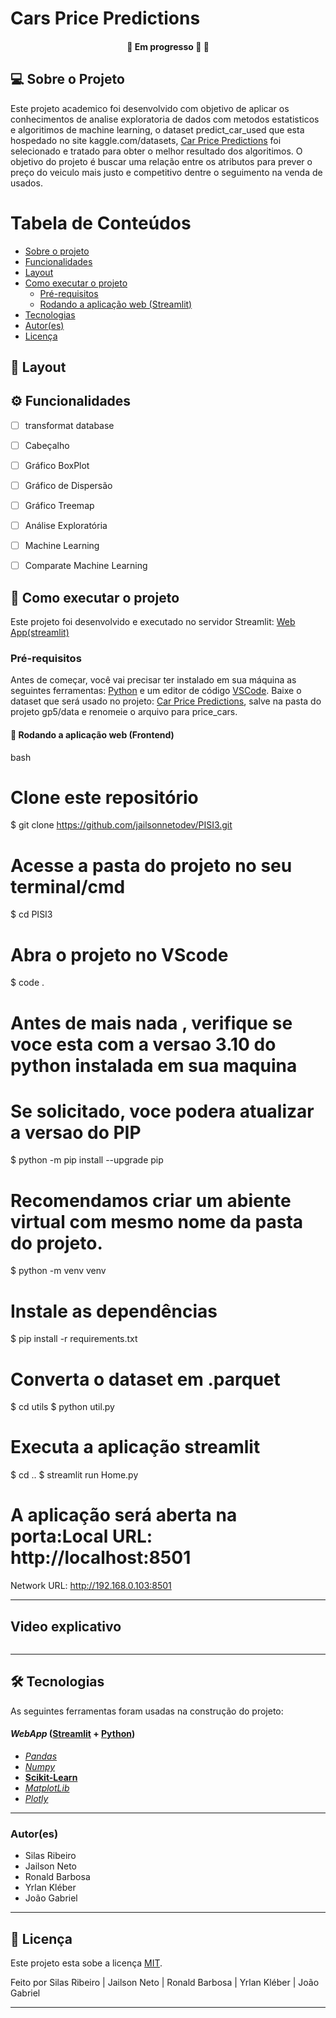 # Cars Price Predictions

<h4 align="center">
	🚧  Em progresso 🚀 🚧
</h4>

## 💻 Sobre o Projeto

Este projeto academico foi desenvolvido com objetivo de aplicar os conhecimentos de analise exploratoria de dados com metodos estatisticos e algoritimos de machine learning, o dataset predict_car_used que esta hospedado no site kaggle.com/datasets, [Car Price Predictions]( https://www.kaggle.com/datasets/harikrishnareddyb/used-car-price-predictions) foi selecionado e tratado para obter o melhor resultado dos algoritimos. O objetivo do projeto é buscar uma relação entre os atributos para prever o preço do veiculo mais justo e competitivo dentre o seguimento na venda de usados.

Tabela de Conteúdos
=================
<!--ts-->
  * [Sobre o projeto](#-sobre-o-projeto)
  * [Funcionalidades](#-funcionalidades)
  * [Layout](#-layout)
  * [Como executar o projeto](#-como-executar-o-projeto)
    * [Pré-requisitos](#pré-requisitos)
    * [Rodando a aplicação web (Streamlit)](#user-content--rodando-a-aplicação-web-frontend)
  * [Tecnologias](#-tecnologias)
  * [Autor(es)](#-autor(es))
  * [Licença](#user-content--licença)
<!--te-->





## 🎨 Layout

## ⚙️ Funcionalidades

- [ ] transformat database
- [ ] Cabeçalho
- [ ] Gráfico BoxPlot
- [ ] Gráfico de Dispersão
- [ ] Gráfico Treemap
- [ ] Análise Exploratória
- [ ] Machine Learning
- [ ] Comparate Machine Learning



## 🚀 Como executar o projeto

Este projeto foi desenvolvido e executado no servidor Streamlit:  [Web App(streamlit)](https://streamlit.io)



### Pré-requisitos

Antes de começar, você vai precisar ter instalado em sua máquina as seguintes ferramentas:
[Python](https://www.python.org/downloads/) e um editor de código [VSCode](https://code.visualstudio.com/).
Baixe o dataset que será usado no projeto: [Car Price Predictions]( https://www.kaggle.com/datasets/harikrishnareddyb/used-car-price-predictions), salve na pasta do projeto gp5/data e renomeie o arquivo para price_cars.



#### 🧭 Rodando a aplicação web (Frontend)

bash

# Clone este repositório
$ git clone https://github.com/jailsonnetodev/PISI3.git

# Acesse a pasta do projeto no seu terminal/cmd
$ cd PISI3

# Abra o projeto no VScode
$ code .

# Antes de mais nada , verifique se voce esta com a versao 3.10 do python instalada em sua maquina

# Se solicitado, voce podera atualizar a versao do PIP
$ python -m pip install --upgrade pip

# Recomendamos criar um abiente virtual com mesmo nome da pasta do projeto.
$ python -m venv venv

# Instale as dependências
$ pip install -r requirements.txt

# Converta o dataset em .parquet
$ cd utils
$ python util.py

# Executa a aplicação streamlit
$ cd ..
$ streamlit run Home.py

# A aplicação será aberta na porta:Local URL: http://localhost:8501
  Network URL: http://192.168.0.103:8501



---
## Video explicativo

<p align = "center">
<img width="600" height=auto src=" ">
</p>

---
## 🛠 Tecnologias

As seguintes ferramentas foram usadas na construção do projeto:

#### *WebApp*  ([Streamlit](https://streamlit.io)  +  [Python](https://www.python.org))

-   *[Pandas](https://pandas.pydata.org)*
-   *[Numpy](https://numpy.org)*
-   **[Scikit-Learn](https://scikit-learn.org/stable/)**
-   *[MatplotLib](https://matplotlib.org)*
-   *[Plotly](https://plotly.com)*

---

### Autor(es)

* Silas Ribeiro
* Jailson Neto
* Ronald Barbosa
* Yrlan Kléber
* João Gabriel

---

## 📝 Licença

Este projeto esta sobe a licença [MIT](./LICENSE).

Feito por  Silas Ribeiro | Jailson Neto | Ronald Barbosa | Yrlan Kléber | João Gabriel

---
